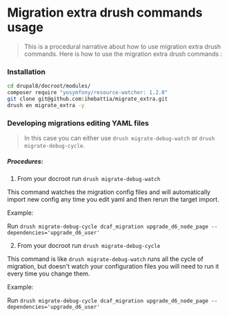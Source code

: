 # Migration extra drush commands usage

> This is a procedural narrative about how to use migration extra drush commands.
Here is how to use the migration extra drush commands :

### Installation

```bash
cd drupal8/docroot/modules/
composer require "yosymfony/resource-watcher: 1.2.0"
git clone git@github.com:ihebattia/migrate_extra.git
drush en migrate_extra -y
```

### Developing migrations editing YAML files

> In this case you can either use ```drush migrate-debug-watch``` or ```drush migrate-debug-cycle```.

##### Procedures:

1. From your docroot run ```drush migrate-debug-watch```

This command watches the migration config files and will automatically import
new config any time you edit yaml and then rerun the target import.

Example:

Run ```drush migrate-debug-cycle dcaf_migration upgrade_d6_node_page --dependencies='upgrade_d6_user'```

2. From your docroot run ```drush migrate-debug-cycle```

This command is like ```drush migrate-debug-watch``` runs all the cycle of migration,
but doesn't watch your configuration files you will need to run it every time you change them.

Example:

Run ```drush migrate-debug-cycle dcaf_migration upgrade_d6_node_page --dependencies='upgrade_d6_user'```
